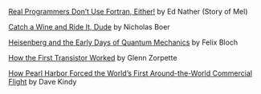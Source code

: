 [Real Programmers Don’t Use Fortran, Either!](https://georgeweigt.github.io/nather.pdf) by Ed Nather (Story of Mel)

[Catch a Wine and Ride It, Dude](https://georgeweigt.github.io/boer.pdf) by Nicholas Boer

[Heisenberg and the Early Days of Quantum Mechanics](https://georgeweigt.github.io/bloch.pdf) by Felix Bloch

[How the First Transistor Worked](https://georgeweigt.github.io/zorpette.pdf) by Glenn Zorpette

[How Pearl Harbor Forced the World’s First Around-the-World Commercial Flight](https://georgeweigt.github.io/kindy.pdf) by Dave Kindy
